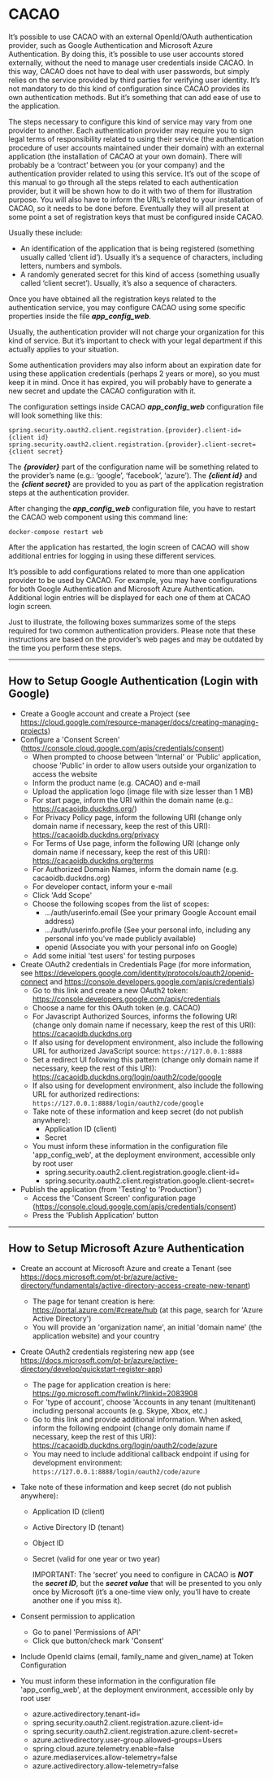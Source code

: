 # CACAO

It’s possible to use CACAO with an external OpenId/OAuth authentication provider, such as Google Authentication and Microsoft Azure Authentication. 
By doing this, it’s possible to use user accounts stored externally, without the need to manage user credentials inside CACAO. 
In this way, CACAO does not have to deal with user passwords, but simply relies on the service provided by third parties for verifying user identity. 
It’s not mandatory to do this kind of configuration since CACAO provides its own authentication methods. 
But it’s something that can add ease of use to the application. 

The steps necessary to configure this kind of service may vary from one provider to another. 
Each authentication provider may require you to sign legal terms of responsibility related to using their service (the authentication procedure of user accounts maintained under their domain) with an external application (the installation of CACAO at your own domain). 
There will probably be a ‘contract’ between you (or your company) and the authentication provider related to using this service. 
It’s out of the scope of this manual to go through all the steps related to each authentication provider, but it will be shown how to do it with two of them for illustration purpose. 
You will also have to inform the URL’s related to your installation of CACAO, so it needs to be done before. 
Eventually they will all present at some point a set of registration keys that must be configured inside CACAO. 

Usually these include:

* An identification of the application that is being registered (something usually called ‘client id’). Usually it’s a sequence of characters, including letters, numbers and symbols.
* A randomly generated secret for this kind of access (something usually called ‘client secret’). Usually, it’s also a sequence of characters.

Once you have obtained all the registration keys related to the authentication service, you may configure CACAO using some specific properties inside the file ***app_config_web***.

Usually, the authentication provider will not charge your organization for this kind of service. But it’s important to check with your legal department if this actually applies to your situation.

Some authentication providers may also inform about an expiration date for using these application credentials (perhaps 2 years or more), so you must keep it in mind. 
Once it has expired, you will probably have to generate a new secret and update the CACAO configuration with it.

The configuration settings inside CACAO ***app_config_web*** configuration file will look something like this:

    spring.security.oauth2.client.registration.{provider}.client-id={client id}
    spring.security.oauth2.client.registration.{provider}.client-secret={client secret}

    
The ***{provider}*** part of the configuration name will be something related to the provider’s name (e.g.: ‘google’, ‘facebook’, ‘azure’). The ***{client id}*** and the ***{client secret}*** are provided to you as part of the application registration steps at the authentication provider. 

After changing the ***app_config_web*** configuration file, you have to restart the CACAO web component using this command line:
    
    docker-compose restart web
    
After the application has restarted, the login screen of CACAO will show additional entries for logging in using these different services. 

It’s possible to add configurations related to more than one application provider to be used by CACAO. For example, you may have configurations for both Google Authentication and Microsoft Azure Authentication. Additional login entries will be displayed for each one of them at CACAO login screen. 

Just to illustrate, the following boxes summarizes some of the steps required for two common authentication providers. Please note that these instructions are based on the provider’s web pages and may be outdated by the time you perform these steps.

___

## How to Setup Google Authentication (Login with Google)

- Create a Google account and create a Project (see https://cloud.google.com/resource-manager/docs/creating-managing-projects)
- Configure a 'Consent Screen' (https://console.cloud.google.com/apis/credentials/consent)
  - When prompted to choose between 'Internal' or 'Public' application, choose 'Public' in order to allow users outside your organization to access the website
  - Inform the product name (e.g. CACAO) and e-mail
  - Upload the application logo (image file with size lesser than 1 MB)
  - For start page, inform the URI within the domain name (e.g.: https://cacaoidb.duckdns.org/)
  - For Privacy Policy page, inform the following URI (change only domain name if necessary, keep the rest of this URI): https://cacaoidb.duckdns.org/privacy
  - For Terms of Use page, inform the following URI (change only domain name if necessary, keep the rest of this URI): https://cacaoidb.duckdns.org/terms
  - For Authorized Domain Names, inform the domain name (e.g. cacaoidb.duckdns.org)
  - For developer contact, inform your e-mail
  - Click 'Add Scope'
  - Choose the following scopes from the list of scopes:
    - .../auth/userinfo.email		(See your primary Google Account email address)
    - .../auth/userinfo.profile		(See your personal info, including any personal info you've made publicly available)
    - 	openid						(Associate you with your personal info on Google)
  - Add some initial 'test users' for testing purposes
- Create OAuth2 credentials in Credentials Page (for more information, see https://developers.google.com/identity/protocols/oauth2/openid-connect and https://console.developers.google.com/apis/credentials)
  - Go to this link and create a new OAuth2 token: https://console.developers.google.com/apis/credentials
  - Choose a name for this OAuth token (e.g. CACAO)
  - For Javascript Authorized Sources, informs the following URI (change only domain name if necessary, keep the rest of this URI): https://cacaoidb.duckdns.org
  - If also using for development environment, also include the following URL for authorized JavaScript source: `https://127.0.0.1:8888`
  - Set a redirect UI following this pattern (change only domain name if necessary, keep the rest of this URI): https://cacaoidb.duckdns.org/login/oauth2/code/google
  - If also using for development environment, also include the following URL for authorized redirections: `https://127.0.0.1:8888/login/oauth2/code/google`
  - Take note of these information and keep secret (do not publish anywhere):
    - Application ID (client)
    - Secret
  - You must inform these information in the configuration file 'app_config_web', at the deployment environment, accessible only by root user
    - spring.security.oauth2.client.registration.google.client-id=<copy here you application ID from Google>
    - spring.security.oauth2.client.registration.google.client-secret=<copy here your secret from Google>
- Publish the application (from 'Testing' to 'Production')
  - Access the 'Consent Screen' configuration page (https://console.cloud.google.com/apis/credentials/consent)
  - Press the 'Publish Application' button
  
___
  
## How to Setup Microsoft Azure Authentication

- Create an account at Microsoft Azure and create a Tenant (see https://docs.microsoft.com/pt-br/azure/active-directory/fundamentals/active-directory-access-create-new-tenant)
  - The page for tenant creation is here: https://portal.azure.com/#create/hub (at this page, search for 'Azure Active Directory')
  - You will provide an 'organization name', an initial 'domain name' (the application website) and your country
- Create OAuth2 credentials registering new app (see https://docs.microsoft.com/pt-br/azure/active-directory/develop/quickstart-register-app)
  - The page for application creation is here: https://go.microsoft.com/fwlink/?linkid=2083908
  - For 'type of account', choose 'Accounts in any tenant (multitenant) including personal accounts (e.g. Skype, Xbox, etc.)
  - Go to this link and provide additional information. When asked, inform the following endpoint (change only domain name if necessary, keep the rest of this URI): https://cacaoidb.duckdns.org/login/oauth2/code/azure
  - You may need to include additional callback endpoint if using for development environment: `https://127.0.0.1:8888/login/oauth2/code/azure`
- Take note of these information and keep secret (do not publish anywhere):
  - Application ID (client)
  - Active Directory ID (tenant)
  - Object ID
  - Secret (valid for one year or two year)
  
    IMPORTANT: The ‘secret’ you need to configure in CACAO is ***NOT*** the ***secret ID***, but the ***secret value*** that will be presented to you only once by Microsoft (it’s a one-time view only, you’ll have to create another one if you miss it).
  
- Consent permission to application 
  - Go to panel 'Permissions of API'
  - Click que button/check mark 'Consent'
- Include OpenId claims (email, family_name and given_name) at Token Configuration   
- You must inform these information in the configuration file 'app_config_web', at the deployment environment, accessible only by root user
  - azure.activedirectory.tenant-id=<copy here you tenant ID from Microsoft>
  - spring.security.oauth2.client.registration.azure.client-id=<copy here your client ID from Microsoft>
  - spring.security.oauth2.client.registration.azure.client-secret=<copy here you secret from Microsoft>
  - azure.activedirectory.user-group.allowed-groups=Users
  - spring.cloud.azure.telemetry.enable=false
  - azure.mediaservices.allow-telemetry=false
  - azure.activedirectory.allow-telemetry=false
    
